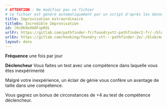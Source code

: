 ```yaml
---
# ATTENTION : Ne modifiez pas ce fichier
# Ce fichier est généré automatiquement par un script d'après les données du module Foundry VTT officiel et de sa traduction
title: Improvisation extraordinaire
titleEn: Incredible Improvisation
id: lHcDb9oXUdFupRdi
urlFr: https://gitlab.com/pathfinder-fr/foundryvtt-pathfinder2-fr/-/blob/master/data/feats/lHcDb9oXUdFupRdi.htm
urlEn: https://gitlab.com/hooking/foundry-vtt---pathfinder-2e/-/blob/master/packs/data/feats.db/incredible-improvisation.json
layout: dons
---
```

**Fréquence** une fois par jour

**Déclencheur** Vous faites un test avec une compétence dans laquelle vous êtes inexpérimenté

Malgré votre inexpérience, un éclair de génie vous confère un avantage de taille dans une compétence.

Vous gagnez un bonus de circonstances de +4 au test de compétence déclencheur.
